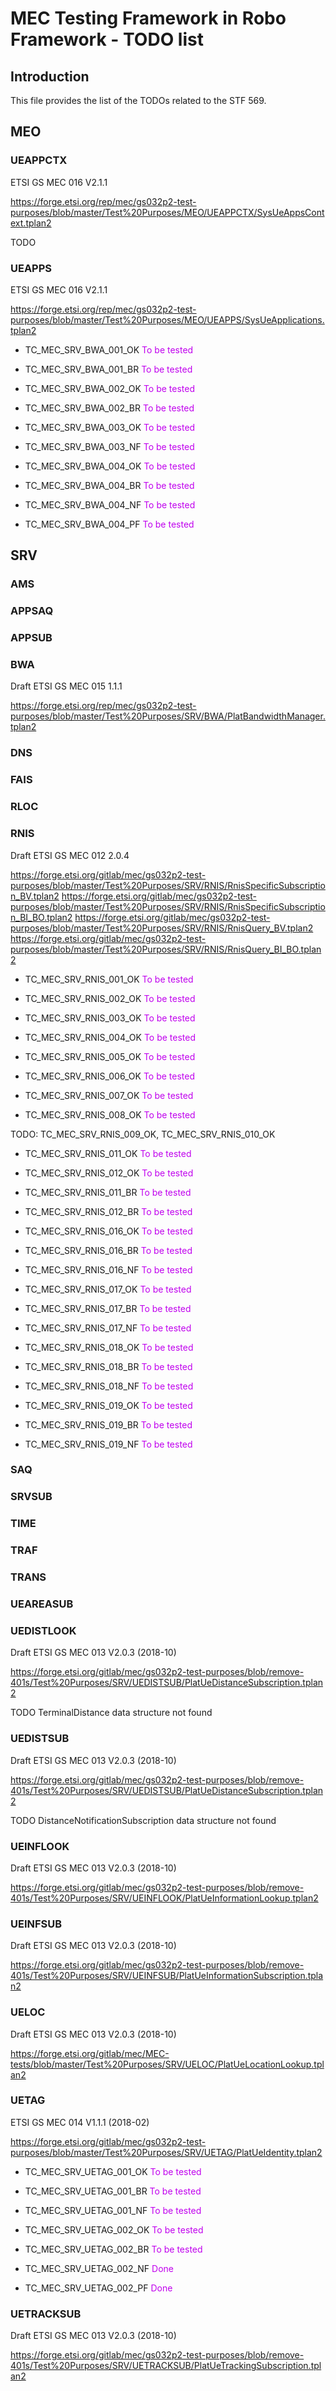 # MEC Testing Framework in Robo Framework - TODO list

## Introduction
This file provides the list of the TODOs related to the STF 569.

## MEO

###

### UEAPPCTX

ETSI GS MEC 016 V2.1.1

https://forge.etsi.org/rep/mec/gs032p2-test-purposes/blob/master/Test%20Purposes/MEO/UEAPPCTX/SysUeAppsContext.tplan2

TODO


### UEAPPS

ETSI GS MEC 016 V2.1.1

https://forge.etsi.org/rep/mec/gs032p2-test-purposes/blob/master/Test%20Purposes/MEO/UEAPPS/SysUeApplications.tplan2

- TC_MEC_SRV_BWA_001_OK       <font color="color:green">To be tested</font>

- TC_MEC_SRV_BWA_001_BR       <font color="color:green">To be tested</font>

- TC_MEC_SRV_BWA_002_OK       <font color="color:green">To be tested</font>

- TC_MEC_SRV_BWA_002_BR       <font color="color:green">To be tested</font>

- TC_MEC_SRV_BWA_003_OK       <font color="color:green">To be tested</font>

- TC_MEC_SRV_BWA_003_NF       <font color="color:green">To be tested</font>

- TC_MEC_SRV_BWA_004_OK       <font color="color:green">To be tested</font>

- TC_MEC_SRV_BWA_004_BR       <font color="color:green">To be tested</font>

- TC_MEC_SRV_BWA_004_NF       <font color="color:green">To be tested</font>

- TC_MEC_SRV_BWA_004_PF       <font color="color:green">To be tested</font>


## SRV

### AMS

### APPSAQ

### APPSUB

### BWA

Draft ETSI GS MEC 015 1.1.1

https://forge.etsi.org/rep/mec/gs032p2-test-purposes/blob/master/Test%20Purposes/SRV/BWA/PlatBandwidthManager.tplan2

<TODO>

### DNS

### FAIS

### RLOC

### RNIS

Draft ETSI GS MEC 012 2.0.4

https://forge.etsi.org/gitlab/mec/gs032p2-test-purposes/blob/master/Test%20Purposes/SRV/RNIS/RnisSpecificSubscription_BV.tplan2
https://forge.etsi.org/gitlab/mec/gs032p2-test-purposes/blob/master/Test%20Purposes/SRV/RNIS/RnisSpecificSubscription_BI_BO.tplan2
https://forge.etsi.org/gitlab/mec/gs032p2-test-purposes/blob/master/Test%20Purposes/SRV/RNIS/RnisQuery_BV.tplan2
https://forge.etsi.org/gitlab/mec/gs032p2-test-purposes/blob/master/Test%20Purposes/SRV/RNIS/RnisQuery_BI_BO.tplan2

- TC_MEC_SRV_RNIS_001_OK       <font color="color:green">To be tested</font>

- TC_MEC_SRV_RNIS_002_OK       <font color="color:green">To be tested</font>

- TC_MEC_SRV_RNIS_003_OK       <font color="color:green">To be tested</font>

- TC_MEC_SRV_RNIS_004_OK       <font color="color:green">To be tested</font>

- TC_MEC_SRV_RNIS_005_OK       <font color="color:green">To be tested</font>

- TC_MEC_SRV_RNIS_006_OK       <font color="color:green">To be tested</font>

- TC_MEC_SRV_RNIS_007_OK       <font color="color:green">To be tested</font>

- TC_MEC_SRV_RNIS_008_OK       <font color="color:green">To be tested</font>

TODO: TC_MEC_SRV_RNIS_009_OK, TC_MEC_SRV_RNIS_010_OK

- TC_MEC_SRV_RNIS_011_OK       <font color="color:green">To be tested</font>

- TC_MEC_SRV_RNIS_012_OK       <font color="color:green">To be tested</font>

- TC_MEC_SRV_RNIS_011_BR       <font color="color:green">To be tested</font>

- TC_MEC_SRV_RNIS_012_BR       <font color="color:green">To be tested</font>

- TC_MEC_SRV_RNIS_016_OK       <font color="color:green">To be tested</font>

- TC_MEC_SRV_RNIS_016_BR       <font color="color:green">To be tested</font>

- TC_MEC_SRV_RNIS_016_NF       <font color="color:green">To be tested</font>

- TC_MEC_SRV_RNIS_017_OK       <font color="color:green">To be tested</font>

- TC_MEC_SRV_RNIS_017_BR       <font color="color:green">To be tested</font>

- TC_MEC_SRV_RNIS_017_NF       <font color="color:green">To be tested</font>

- TC_MEC_SRV_RNIS_018_OK       <font color="color:green">To be tested</font>

- TC_MEC_SRV_RNIS_018_BR       <font color="color:green">To be tested</font>

- TC_MEC_SRV_RNIS_018_NF       <font color="color:green">To be tested</font>

- TC_MEC_SRV_RNIS_019_OK       <font color="color:green">To be tested</font>

- TC_MEC_SRV_RNIS_019_BR       <font color="color:green">To be tested</font>

- TC_MEC_SRV_RNIS_019_NF       <font color="color:green">To be tested</font>

### SAQ

### SRVSUB

### TIME

### TRAF

### TRANS

### UEAREASUB

### UEDISTLOOK

Draft ETSI GS MEC 013 V2.0.3 (2018-10)

https://forge.etsi.org/gitlab/mec/gs032p2-test-purposes/blob/remove-401s/Test%20Purposes/SRV/UEDISTSUB/PlatUeDistanceSubscription.tplan2

TODO TerminalDistance  data structure not found


### UEDISTSUB

Draft ETSI GS MEC 013 V2.0.3 (2018-10)

https://forge.etsi.org/gitlab/mec/gs032p2-test-purposes/blob/remove-401s/Test%20Purposes/SRV/UEDISTSUB/PlatUeDistanceSubscription.tplan2

TODO DistanceNotificationSubscription data structure not found


### UEINFLOOK

Draft ETSI GS MEC 013 V2.0.3 (2018-10)

https://forge.etsi.org/gitlab/mec/gs032p2-test-purposes/blob/remove-401s/Test%20Purposes/SRV/UEINFLOOK/PlatUeInformationLookup.tplan2



### UEINFSUB

Draft ETSI GS MEC 013 V2.0.3 (2018-10)

https://forge.etsi.org/gitlab/mec/gs032p2-test-purposes/blob/remove-401s/Test%20Purposes/SRV/UEINFSUB/PlatUeInformationSubscription.tplan2


### UELOC

Draft ETSI GS MEC 013 V2.0.3 (2018-10)

https://forge.etsi.org/gitlab/mec/MEC-tests/blob/master/Test%20Purposes/SRV/UELOC/PlatUeLocationLookup.tplan2



### UETAG

ETSI GS MEC 014 V1.1.1 (2018-02)

https://forge.etsi.org/gitlab/mec/gs032p2-test-purposes/blob/master/Test%20Purposes/SRV/UETAG/PlatUeIdentity.tplan2

- TC_MEC_SRV_UETAG_001_OK   <font color="color:green">To be tested</font>

- TC_MEC_SRV_UETAG_001_BR   <font color="color:green">To be tested</font>

- TC_MEC_SRV_UETAG_001_NF   <font color="color:green">To be tested</font>

- TC_MEC_SRV_UETAG_002_OK   <font color="color:green">To be tested</font>

- TC_MEC_SRV_UETAG_002_BR   <font color="color:green">To be tested</font>

- TC_MEC_SRV_UETAG_002_NF   <font color="color:green">Done</font>

- TC_MEC_SRV_UETAG_002_PF   <font color="color:green">Done</font>

### UETRACKSUB

Draft ETSI GS MEC 013 V2.0.3 (2018-10)

https://forge.etsi.org/gitlab/mec/gs032p2-test-purposes/blob/remove-401s/Test%20Purposes/SRV/UETRACKSUB/PlatUeTrackingSubscription.tplan2
